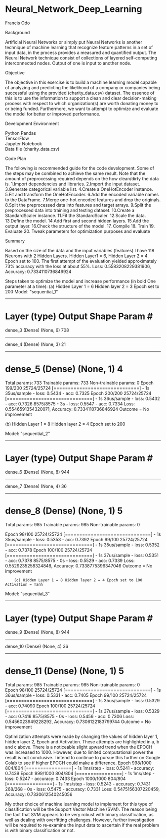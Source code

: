 # Neural_Network_Deep_Learning
Francis Odo

Background

Artificial Neural Networks or simply put Neural Networks is another technique of machine learning that recognize feature patterns in a set of input data, in the process provides a measured and quantified output. The Neural Network technique consist of collections of layered self-computing interconnected nodes. Output of one is input to another node.

Objective

The objective in this exercise is to build a machine learning model capable of analyzing and predicting the likelihood of a company or companies being successful using the provided (charity_data.csv) dataset. The essence of this is to use the information to support a clean and clear decision-making process with respect to which organization(s) are worth donating money to or being funded. Furthermore, we want to attempt to optimize and evaluate the model for better or improved performance. 

Development Environment

Python Pandas												
TensorFlow												
Jupyter Notebook											
Data file (charity_data.csv)

Code Plan

The following is recommended guide for the code development. Some of the steps may be combined to achieve the same result. Note that the amount of preprocessing required depends on the how clean/dirty the data is.
	1.Import dependencies and libraries.
	2.Import the input dataset.
	3.Generate categorical variable list.
	4.Create a OneHotEncoder instance.
	5.Fit and transform the OneHotEncoder.
	6.Add the encoded variable names to the DataFrame.
	7.Merge one-hot encoded features and drop the originals.
	8.Split the preprocessed data into features and target arrays.
	9.Split the preprocessed data into training and testing dataset.
	10.Create a StandardScaler instance.
	11.Fit the StandardScaler.
	12.Scale the data.
	13.Define the model.
	14.Add first and second hidden layers.
	15.Add the output layer.
	16.Check the structure of the model.
	17. Compile
	18. Train
	19. Evaluate
	20. Tweak parameters for optimization purposes and evaluate
	
  
Summary 

Based on the size of the data and the input variables (features) I have 118 Neurons with 2 Hidden Layers.  Hidden Layer1 = 6, Hidden Layer 2 = 4. Epoch set to 100.	
The first attempt of the evaluation yielded approximately 73% accuracy with the loss at about 55%. 		Loss: 0.5583208229381906, Accuracy: 0.7334110736846924


Steps taken to optimize the model and increase performance (in bold One parameter at a time):
(a)	Hidden Layer 1 = 6 Hidden layer 2 = 3 Epoch set to 200
Model: "sequential_1"
_________________________________________________________________
Layer (type)                 Output Shape              Param #   
=================================================================
dense_3 (Dense)              (None, 6)                 708       
_________________________________________________________________
dense_4 (Dense)              (None, 3)                 21        
_________________________________________________________________
dense_5 (Dense)              (None, 1)                 4         
=================================================================
Total params: 733  Trainable params: 733  Non-trainable params: 0
Epoch 199/200
25724/25724 [==============================] - 1s 35us/sample - loss: 0.5434 - acc: 0.7325
Epoch 200/200
25724/25724 [==============================] - 1s 36us/sample - loss: 0.5432 - acc: 0.7326
8575/8575 - 3s - loss: 0.5547 - acc: 0.7334
Loss: 0.5546591354320071, Accuracy: 0.7334110736846924 	        Outcome = No improvement



(b)	Hidden Layer 1 = 8 Hidden layer 2 = 4 Epoch set to 200

Model: "sequential_2"
_________________________________________________________________
Layer (type)                 Output Shape              Param #   
=================================================================
dense_6 (Dense)              (None, 8)                 944       
_________________________________________________________________
dense_7 (Dense)              (None, 4)                 36        
_________________________________________________________________
dense_8 (Dense)              (None, 1)                 5         
=================================================================
Total params: 985 Trainable params: 985 Non-trainable params: 0

Epoch 98/100
25724/25724 [==============================] - 1s 35us/sample - loss: 0.5353 - acc: 0.7392
Epoch 99/100
25724/25724 [==============================] - 1s 35us/sample - loss: 0.5352 - acc: 0.7378
Epoch 100/100
25724/25724 [==============================] - 1s 37us/sample - loss: 0.5351 - acc: 0.7378
8575/8575 - 0s - loss: 0.5529 - acc: 0.7339
Loss: 0.5529235258324848, Accuracy: 0.7338775396347046	Outcome = No improvement


        (c) Hidden Layer 1 = 8 Hidden layer 2 = 4 Epoch set to 100 	Activation = Tanh

Model: "sequential_3"
_________________________________________________________________
Layer (type)                 Output Shape              Param #   
=================================================================
dense_9 (Dense)              (None, 8)                 944       
_________________________________________________________________
dense_10 (Dense)             (None, 4)                 36        
_________________________________________________________________
dense_11 (Dense)             (None, 1)                 5         
=================================================================
Total params: 985 Trainable params: 985  Non-trainable params: 0		
Epoch 98/100
25724/25724 [==============================] - 1s 36us/sample - loss: 0.5331 - acc: 0.7405
Epoch 99/100
25724/25724 [==============================] - 1s 35us/sample - loss: 0.5329 - acc: 0.74090 
Epoch 100/100
25724/25724 [==============================] - 1s 37us/sample - loss: 0.5329 - acc: 0.7416
8575/8575 - 0s - loss: 0.5456 - acc: 0.7306
Loss: 0.5456023949228292, Accuracy: 0.7306122183799744	     Outcome = No improvement


Optimization attempts were made by changing the values of hidden layer 1, hidden layer 2, Epoch and Activation. These attempts are highlighted in a, b and c above.
There is a noticeable slight upward trend when the EPOCH was increased to 1000. However, due to limited computational power the result is not conclusive. I intend to continue to pursue this further on Google Colab to see if higher EPOCH could make a difference.
Epoch 998/1000
804/804 [================] - 1s 1ms/step - loss: 0.5241 - accuracy: 0.7439
Epoch 999/1000
804/804 [================] - 1s 1ms/step - loss: 0.5247 - accuracy: 0.7433
Epoch 1000/1000
804/804 [================] - 1s 1ms/step - loss: 0.5243 - accuracy: 0.7431
268/268 - 0s - loss: 0.5475 - accuracy: 0.7331
	Loss: 0.5475156307220459, Accuracy: 0.7330612540245056
	
  
My other choice of machine learning model to implement for this type of classification will be the Support Vector Machine (SVM). The reason being the fact that SVM appears to be very robust with binary classification, as well as dealing with overfitting challenges.  However, further investigation will be required to re-examine the input data to ascertain if the real problem is with binary classification or not.									
